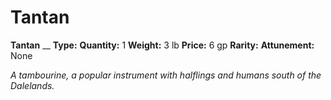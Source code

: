 # Tantan

**Tantan**
__
**Type:** 
**Quantity:** 1
**Weight:** 3 lb
**Price:** 6 gp
**Rarity:** 
**Attunement:** None

*A tambourine, a popular instrument with halflings and humans south of the Dalelands.*